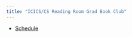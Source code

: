 ```yaml
---
title: "ICICS/CS Reading Room Grad Book Club"
---
```


* [Schedule](https://geoffwoollard.github.io/teaching/book_club/schedule.md.html)
